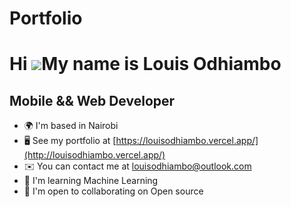 # Portfolio

Hi ![](https://user-images.githubusercontent.com/18350557/176309783-0785949b-9127-417c-8b55-ab5a4333674e.gif)My name is Louis Odhiambo
======================================================================================================================================

Mobile && Web Developer
-----------------------

* 🌍  I'm based in Nairobi
* 🖥️  See my portfolio at [https://louisodhiambo.vercel.app/](http://louisodhiambo.vercel.app/)
* ✉️  You can contact me at [louisodhiambo@outlook.com](mailto:louisodhiambo@outlook.com)
* 🧠  I'm learning Machine Learning
* 🤝  I'm open to collaborating on Open source
